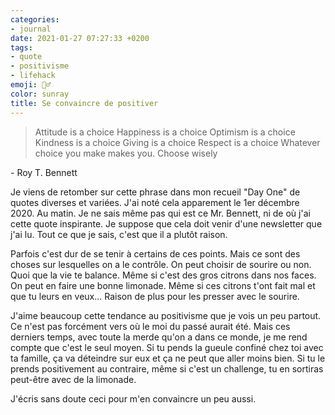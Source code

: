 ```yaml
---
categories:
- journal
date: 2021-01-27 07:27:33 +0200
tags:
- quote
- positivisme
- lifehack
emoji: 👯‍♂️
color: sunray
title: Se convaincre de positiver
---
```


> Attitude is a choice
> Happiness is a choice
> Optimism is a choice
> Kindness is a choice
> Giving is a choice
> Respect is a choice
> Whatever choice you make makes you.
> Choose wisely

\- Roy T. Bennett

Je viens de retomber sur cette phrase dans mon recueil "Day One" de quotes diverses et variées. J'ai noté cela apparement le 1er décembre 2020. Au matin. Je ne sais même pas qui est ce Mr. Bennett, ni de où j'ai cette quote inspirante. Je suppose que cela doit venir d'une newsletter que j'ai lu. Tout ce que je sais, c'est que il a plutôt raison.

Parfois c'est dur de se tenir à certains de ces points. Mais ce sont des choses sur lesquelles on a le contrôle. On peut choisir de sourire ou non. Quoi que la vie te balance. Même si c'est des gros citrons dans nos faces. On peut en faire une bonne limonade. Même si ces citrons t'ont fait mal et que tu leurs en veux... Raison de plus pour les presser avec le sourire.

J'aime beaucoup cette tendance au positivisme que je vois un peu partout. Ce n'est pas forcément vers où le moi du passé aurait été. Mais ces derniers temps, avec toute la merde qu'on a dans ce monde, je me rend compte que c'est le seul moyen. Si tu pends la gueule confiné chez toi avec ta famille, ça va déteindre sur eux et ça ne peut que aller moins bien. Si tu le prends positivement au contraire, même si c'est un challenge, tu en sortiras peut-être avec de la limonade.

J'écris sans doute ceci pour m'en convaincre un peu aussi.
